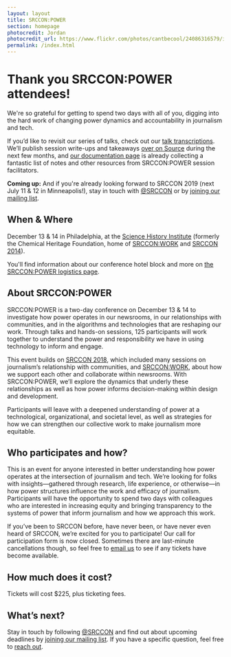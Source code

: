 ```yaml
---
layout: layout
title: SRCCON:POWER
section: homepage
photocredit: Jordan
photocredit_url: https://www.flickr.com/photos/cantbecool/24086316579/in/photolist-CGqELk-25vHbtW-by2APr-bde4Dg-qbQtub-69PkGX-4k5u5A-wTRqM-74AhD5-74Ahu7-9BzBMX-b4NXHi-69TzXs-ayqFEp-9Tw2GU-69YKNF-4o7pT1-69PoXz-21D1iL-bk7uqj-rRqDu3-meEejW-7chLnV-jMQX4x-21CZ2q-aU1CmM-8GiDdv-9xzDqT-fMwxo2-6HKWGA-74Ai6o-fMP5Cj-6HKW7N-ck5Rfb-cpmUXU-n3AAKX-emaTsw-49GgCy-259cV9v-TMd3AF-nun6Ps-XDQvGy-bjWbsr-aTpR2D-6VE69o-6VA26R-b239ok-4H84KL-2fTcJQ-7oXgjn
permalink: /index.html
---
```


# Thank you SRCCON:POWER attendees!

We're so grateful for getting to spend two days with all of you, digging into the hard work of changing power dynamics and accountability in journalism and tech.

If you’d like to revisit our series of talks, check out our [talk transcriptions](/documentation/#transcripts). We’ll publish session write-ups and takeaways [over on Source](https://source.opennews.org/articles/tags/srcconpower) during the next few months, and [our documentation page](/documentation/#session-notes--resources) is already collecting a fantastic list of notes and other resources from SRCCON:POWER session facilitators.

**Coming up:** And if you're already looking forward to SRCCON 2019 (next July 11 & 12 in Minneapolis!), stay in touch with [@SRCCON](https://twitter.com/srccon) or by [joining our mailing list](http://eepurl.com/czSVTL).

## When & Where

December 13 & 14 in Philadelphia, at the [Science History Institute](https://www.sciencehistory.org) (formerly the Chemical Heritage Foundation, home of [SRCCON:WORK](https://work.srccon.org) and [SRCCON 2014](https://2014.srccon.org)).

You'll find information about our conference hotel block and more on [the SRCCON:POWER logistics page](/logistics).

## About SRCCON:POWER

SRCCON:POWER is a two-day conference on December 13 & 14 to investigate how power operates in our newsrooms, in our relationships with communities, and in the algorithms and technologies that are reshaping our work. Through talks and hands-on sessions, 125 participants will work together to understand the power and responsibility we have in using technology to inform and engage.

This event builds on [SRCCON 2018](https://2018.srccon.org/schedule/), which included many sessions on journalism&rsquo;s relationship with communities, and [SRCCON:WORK](https://work.srccon.org/), about how we support each other and collaborate within newsrooms. With SRCCON:POWER, we&rsquo;ll explore the dynamics that underly these relationships as well as how power informs decision-making within design and development.

Participants will leave with a deepened understanding of power at a technological, organizational, and societal level, as well as strategies for how we can strengthen our collective work to make journalism more equitable.

## Who participates and how?

This is an event for anyone interested in better understanding how power operates at the intersection of journalism and tech. We&rsquo;re looking for folks with insights—gathered through research, life experience, or otherwise—in how power structures influence the work and efficacy of journalism. Participants will have the opportunity to spend two days with colleagues who are interested in increasing equity and bringing transparency to the systems of power that inform journalism and how we approach this work.

If you&rsquo;ve been to SRCCON before, have never been, or have never even heard of SRCCON, we&rsquo;re excited for you to participate! Our call for participation form is now closed. Sometimes there are last-minute cancellations though, so feel free to [email us](mailto:srccon@openews.org) to see if any tickets have become available.

## How much does it cost?

Tickets will cost $225, plus ticketing fees.

## What&rsquo;s next?

Stay in touch by following [@SRCCON](https://twitter.com/srccon) and find out about upcoming deadlines by [joining our mailing list](http://eepurl.com/czSVTL). If you have a specific question, feel free to [reach out](mailto:srccon@opennews.org).
